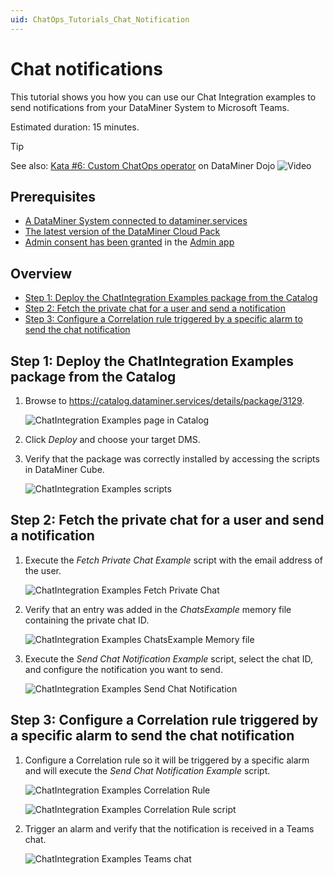 ```yaml
---
uid: ChatOps_Tutorials_Chat_Notification
---
```


# Chat notifications

This tutorial shows you how you can use our Chat Integration examples to send notifications from your DataMiner System to Microsoft Teams.

Estimated duration: 15 minutes.

> [!TIP]
> See also: [Kata #6: Custom ChatOps operator](https://community.dataminer.services/courses/kata-6/) on DataMiner Dojo ![Video](~/user-guide/images/video_Duo.png)

## Prerequisites

- [A DataMiner System connected to dataminer.services](xref:Connecting_your_DataMiner_System_to_the_cloud)
- [The latest version of the DataMiner Cloud Pack](xref:Managing_cloud-connected_nodes#upgrading-nodes-to-the-latest-dxm-versions)
- [Admin consent has been granted](xref:Granting_admin_consent) in the [Admin app](https://admin.dataminer.services)

## Overview

- [Step 1: Deploy the ChatIntegration Examples package from the Catalog](#step-1-deploy-the-chatintegration-examples-package-from-the-catalog)
- [Step 2: Fetch the private chat for a user and send a notification](#step-2-fetch-the-private-chat-for-a-user-and-send-a-notification)
- [Step 3: Configure a Correlation rule triggered by a specific alarm to send the chat notification](#step-3-configure-a-correlation-rule-triggered-by-a-specific-alarm-to-send-the-chat-notification)

## Step 1: Deploy the ChatIntegration Examples package from the Catalog

1. Browse to <https://catalog.dataminer.services/details/package/3129>.

   ![ChatIntegration Examples page in Catalog](~/user-guide/images/chatops_notification_01_001.png)

1. Click *Deploy* and choose your target DMS.

1. Verify that the package was correctly installed by accessing the scripts in DataMiner Cube.

   ![ChatIntegration Examples scripts](~/user-guide/images/chatops_notification_01_002.png)

## Step 2: Fetch the private chat for a user and send a notification

1. Execute the *Fetch Private Chat Example* script with the email address of the user.

   ![ChatIntegration Examples Fetch Private Chat](~/user-guide/images/chatops_notification_02_001.png)

1. Verify that an entry was added in the *ChatsExample* memory file containing the private chat ID.

   ![ChatIntegration Examples ChatsExample Memory file](~/user-guide/images/chatops_notification_02_002.png)

1. Execute the *Send Chat Notification Example* script, select the chat ID, and configure the notification you want to send.

   ![ChatIntegration Examples Send Chat Notification](~/user-guide/images/chatops_notification_02_003.png)

## Step 3: Configure a Correlation rule triggered by a specific alarm to send the chat notification

1. Configure a Correlation rule so it will be triggered by a specific alarm and will execute the *Send Chat Notification Example* script.

   ![ChatIntegration Examples Correlation Rule](~/user-guide/images/chatops_notification_03_001.png)

   ![ChatIntegration Examples Correlation Rule script](~/user-guide/images/chatops_notification_03_002.png)

1. Trigger an alarm and verify that the notification is received in a Teams chat.

   ![ChatIntegration Examples Teams chat](~/user-guide/images/chatops_notification_03_003.png)
